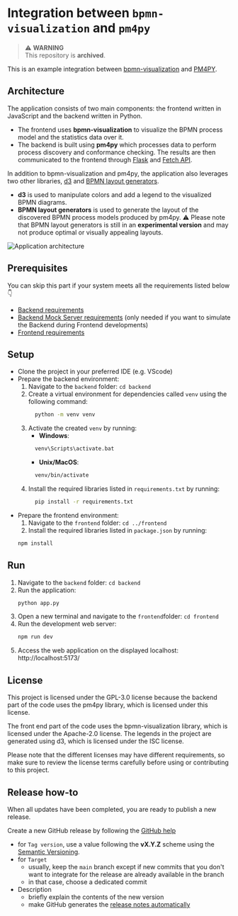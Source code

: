 # Integration between `bpmn-visualization` and `pm4py`

> ⚠️ **WARNING**  
> This repository is **archived**. 

This is an example integration between [bpmn-visualization](https://github.com/process-analytics/bpmn-visualization-js/) and [PM4PY](https://github.com/pm4py).

## Architecture
The application consists of two main components: the frontend written in JavaScript and the backend written in Python. 
* The frontend uses **bpmn-visualization** to visualize the BPMN process model and the statistics data over it. 
* The backend is built using **pm4py** which processes data to perform process discovery and conformance checking. The results are then communicated to the frontend through [Flask](https://flask.palletsprojects.com/) and [Fetch API](https://developer.mozilla.org/en-US/docs/Web/API/Fetch_API).

In addition to bpmn-visualization and pm4py, the application also leverages two other libraries, [d3](https://d3js.org/) and [BPMN layout generators](https://github.com/process-analytics/bpmn-layout-generators). 
* **d3** is used to manipulate colors and add a legend to the visualized BPMN diagrams.
* **BPMN layout generators** is used to generate the layout of the discovered BPMN process models produced by pm4py. ⚠️ Please note that BPMN layout generators is still in an **experimental version** and may not produce optimal or visually appealing layouts.

![Application architecture](./architecture/architecture.svg)

## Prerequisites

You can skip this part if your system meets all the requirements listed below 👇

* [Backend requirements](./backend/README.md)
* [Backend Mock Server requirements](./backend-mock-server/README.md) (only needed if you want to simulate the Backend during Frontend developments)
* [Frontend requirements](./frontend/README.md)


## Setup
* Clone the project in your preferred IDE (e.g. VScode)
* Prepare the backend environment:
    1. Navigate to the `backend` folder: `cd backend`
    2. Create a virtual environment for dependencies called `venv` using the following command: 
        ```sh 
          python -m venv venv
        ```
    3. Activate the created `venv` by running:
        * **Windows**: 
        ```sh 
          venv\Scripts\activate.bat
        ```
        * **Unix/MacOS**:
        ```sh
          venv/bin/activate
        ```
    4. Install the required libraries listed in `requirements.txt` by running:
        ```sh
          pip install -r requirements.txt
        ```
* Prepare the frontend environment:
    1. Navigate to the `frontend` folder: `cd ../frontend` 
    2. Install the required libraries listed in `package.json` by running:
    ```sh
    npm install
    ```
## Run
1. Navigate to the `backend` folder: `cd backend`
2. Run the application:
    ```sh
    python app.py
    ```
3. Open a new terminal and navigate to the `frontend`folder: `cd frontend`
4. Run the development web server: 
    ```sh
    npm run dev
    ```
5. Access the web application on the displayed localhost: http://localhost:5173/ 

## License

This project is licensed under the GPL-3.0 license because the backend part of the code uses the pm4py library, which is licensed under this license.

The front end part of the code uses the bpmn-visualization library, which is licensed under the Apache-2.0 license. The legends in the project are generated using d3, which is licensed under the ISC license.

Please note that the different licenses may have different requirements, so make sure to review the license terms carefully before using or contributing to this project.

## Release how-to

When all updates have been completed, you are ready to publish a new release.

Create a new GitHub release by following the [GitHub help](https://help.github.com/en/github/administering-a-repository/managing-releases-in-a-repository#creating-a-release)
- for `Tag version`, use a value following the **vX.Y.Z** scheme using the [Semantic Versioning](https://semver.org/).
- for `Target`
    - usually, keep the `main` branch except if new commits that you don't want to integrate for the release are already
      available in the branch
    - in that case, choose a dedicated commit
- Description
    - briefly explain the contents of the new version
    - make GitHub generates the [release notes automatically](https://docs.github.com/en/repositories/releasing-projects-on-github/automatically-generated-release-notes)

